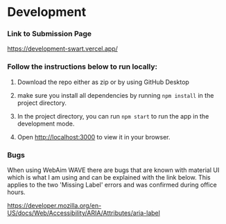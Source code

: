 # Development


### Link to Submission Page
https://development-swart.vercel.app/

### Follow the instructions below to run locally:

1) Download the repo either as zip or by using GitHub Desktop

2) make sure you install all dependencies by running `npm install` in the project directory.

3) In the project directory, you can run `npm start` to run the app in the development mode.

4) Open [http://localhost:3000](http://localhost:3000) to view it in your browser.


### Bugs
When using WebAim WAVE there are bugs that are known with material UI which is what I am using and can be explained with the link below. This applies to the two 'Missing Label' errors and was confirmed during office hours.


https://developer.mozilla.org/en-US/docs/Web/Accessibility/ARIA/Attributes/aria-label
